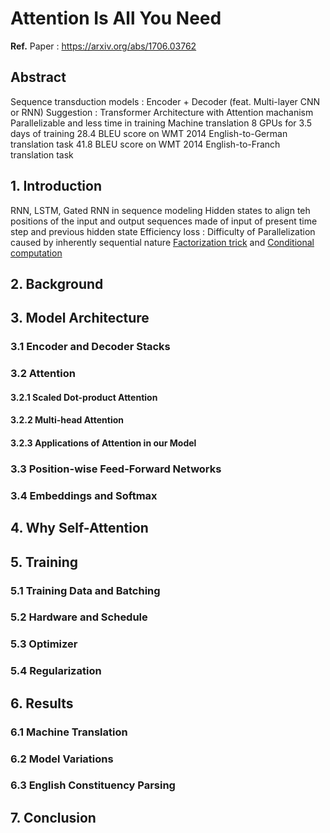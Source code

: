 # Attention Is All You Need
**Ref.**
Paper : https://arxiv.org/abs/1706.03762
## Abstract

Sequence transduction models : Encoder + Decoder (feat. Multi-layer CNN or RNN)
Suggestion : Transformer Architecture with Attention machanism
Parallelizable and less time in training
Machine translation 8 GPUs for 3.5 days of training
28.4 BLEU score on WMT 2014 English-to-German translation task
41.8 BLEU score on WMT 2014 English-to-Franch translation task
## 1. Introduction

RNN, LSTM, Gated RNN in sequence modeling
Hidden states to align teh positions of the input and output sequences made of input of present time step and previous hidden state
Efficiency loss : Difficulty of Parallelization caused by inherently sequential nature
[Factorization trick](https://arxiv.org/abs/1703.10722) and [Conditional computation](https://arxiv.org/abs/1701.06538)

## 2. Background

## 3. Model Architecture

### 3.1 Encoder and Decoder Stacks

### 3.2 Attention

#### 3.2.1 Scaled Dot-product Attention

#### 3.2.2 Multi-head Attention

#### 3.2.3 Applications of Attention in our Model

### 3.3 Position-wise Feed-Forward Networks

### 3.4 Embeddings and Softmax
## 4. Why Self-Attention

## 5. Training

### 5.1 Training Data and Batching

### 5.2 Hardware and Schedule

### 5.3 Optimizer

### 5.4 Regularization

## 6. Results

### 6.1 Machine Translation

### 6.2 Model Variations
### 6.3 English Constituency Parsing

## 7. Conclusion

